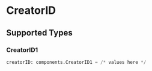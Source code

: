 # CreatorID


## Supported Types

### CreatorID1

```python
creatorID: components.CreatorID1 = /* values here */
```

